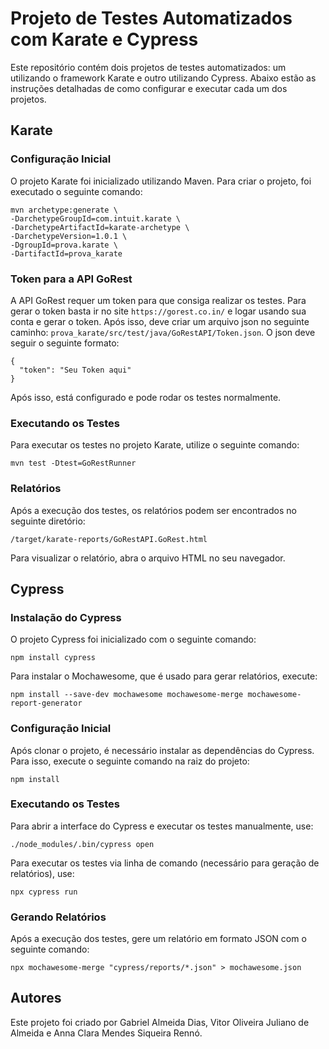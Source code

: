 # Projeto de Testes Automatizados com Karate e Cypress

Este repositório contém dois projetos de testes automatizados: um utilizando o framework Karate e outro utilizando Cypress. Abaixo estão as instruções detalhadas de como configurar e executar cada um dos projetos.

## Karate

### Configuração Inicial

O projeto Karate foi inicializado utilizando Maven. Para criar o projeto, foi executado o seguinte comando:

```
mvn archetype:generate \
-DarchetypeGroupId=com.intuit.karate \
-DarchetypeArtifactId=karate-archetype \
-DarchetypeVersion=1.0.1 \
-DgroupId=prova.karate \
-DartifactId=prova_karate
```

### Token para a API GoRest
A API GoRest requer um token para que consiga realizar os testes. Para gerar o token basta ir no site `https://gorest.co.in/` e logar usando sua conta e gerar o token. Após isso, deve criar um arquivo json no seguinte caminho: `prova_karate/src/test/java/GoRestAPI/Token.json`. O json deve seguir o seguinte formato:
```
{
  "token": "Seu Token aqui"
}
```

Após isso, está configurado e pode rodar os testes normalmente.

### Executando os Testes
Para executar os testes no projeto Karate, utilize o seguinte comando:

```
mvn test -Dtest=GoRestRunner
```

### Relatórios

Após a execução dos testes, os relatórios podem ser encontrados no seguinte diretório:

```
/target/karate-reports/GoRestAPI.GoRest.html
```

Para visualizar o relatório, abra o arquivo HTML no seu navegador.

## Cypress

### Instalação do Cypress
O projeto Cypress foi inicializado com o seguinte comando:

```
npm install cypress
```

Para instalar o Mochawesome, que é usado para gerar relatórios, execute:

```
npm install --save-dev mochawesome mochawesome-merge mochawesome-report-generator
```

### Configuração Inicial
Após clonar o projeto, é necessário instalar as dependências do Cypress. Para isso, execute o seguinte comando na raiz do projeto:

```
npm install
```

### Executando os Testes
Para abrir a interface do Cypress e executar os testes manualmente, use:

```
./node_modules/.bin/cypress open
```

Para executar os testes via linha de comando (necessário para geração de relatórios), use:

```
npx cypress run
```

### Gerando Relatórios
Após a execução dos testes, gere um relatório em formato JSON com o seguinte comando:

```
npx mochawesome-merge "cypress/reports/*.json" > mochawesome.json
```

## Autores
Este projeto foi criado por Gabriel Almeida Dias, Vitor Oliveira Juliano de Almeida e Anna Clara Mendes Siqueira Rennó.
